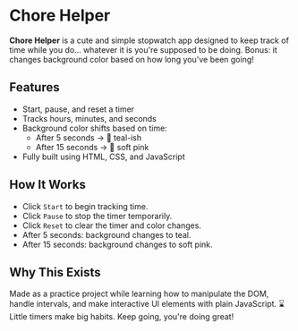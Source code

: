 # Chore Helper

**Chore Helper** is a cute and simple stopwatch app designed to keep track of time while you do... whatever it is you're supposed to be doing. Bonus: it changes background color based on how long you've been going!

##  Features

- Start, pause, and reset a timer
- Tracks hours, minutes, and seconds
- Background color shifts based on time:
  - After 5 seconds → 🌿 teal-ish 
  - After 15 seconds → 🌸 soft pink 
- Fully built using HTML, CSS, and JavaScript


##  How It Works

- Click `Start` to begin tracking time.
- Click `Pause` to stop the timer temporarily.
- Click `Reset` to clear the timer and color changes.
- After 5 seconds: background changes to teal.
- After 15 seconds: background changes to soft pink.

##  Why This Exists

Made as a practice project while learning how to manipulate the DOM, handle intervals, and make interactive UI elements with plain JavaScript.
⌛ Little timers make big habits. Keep going, you're doing great!